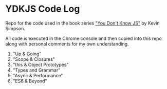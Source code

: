 YDKJS  Code Log
=============================

Repo for the code used in the book series ["You Don't Know JS"](https://github.com/getify/You-Dont-Know-JS) by Kevin Simpson.

All code is executed in the Chrome console and then copied into this repo along with personal comments for my own understanding.

1. "Up & Going"
2. "Scope & Closures"
3. "this & Object Prototypes"
4. "Types and Grammar"
5. "Async & Performance"
6. "ES6 & Beyond"
